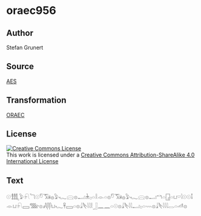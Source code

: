 # oraec956

## Author

Stefan Grunert

## Source

[AES](https://github.com/simondschweitzer/aes)

## Transformation

[ORAEC](https://oraec.github.io/)

## License

<a rel="license" href="http://creativecommons.org/licenses/by-sa/4.0/"><img alt="Creative Commons License" style="border-width:0" src="https://i.creativecommons.org/l/by-sa/4.0/88x31.png" /></a><br />This work is licensed under a <a rel="license" href="http://creativecommons.org/licenses/by-sa/4.0/">Creative Commons Attribution-ShareAlike 4.0 International License</a>

## Text

𓇳𓃃𓅱𓍯𓆓𓇳𓎸𓃝𓐍𓅱𓆑𓈍𓊖𓂝𓇔𓊪𓏏𓎛𓁹𓏏𓊖𓎸𓃝𓐍𓅱𓆑𓈍𓊖𓂝𓎔𓏏𓉗𓏏𓂓𓎺𓇋𓇳𓇳𓄤𓁹𓂓𓍯𓈙𓅢𓊖𓀻𓋴𓋴𓂓𓆑𓋹𓈙𓏏𓊖𓇍𓌸𓇋𓇋𓎛𓃀𓈖𓈖𓏏𓇳𓊖𓇍𓌸𓇋𓇋𓂝𓊪𓏏𓇠𓊖𓇍𓌸𓇋𓇋𓇋𓂋𓏏𓌦𓊖<br>
